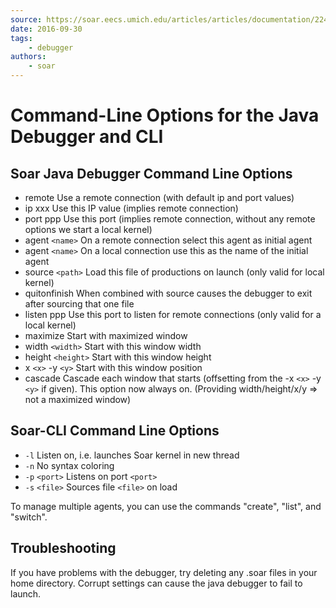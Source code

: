 ```yaml
---
source: https://soar.eecs.umich.edu/articles/articles/documentation/224-command-line-options-for-the-java-debugger-and-cli
date: 2016-09-30
tags:
    - debugger
authors:
    - soar
---
```


# Command-Line Options for the Java Debugger and CLI

## Soar Java Debugger Command Line Options

- remote Use a remote connection (with default ip and port values)
- ip xxx Use this IP value (implies remote connection)
- port ppp Use this port (implies remote connection, without any remote options
    we start a local kernel)
- agent `<name>` On a remote connection select this agent as initial agent
- agent `<name>` On a local connection use this as the name of the initial agent
- source `<path>` Load this file of productions on launch (only valid for local kernel)
- quitonfinish When combined with source causes the debugger to exit after sourcing that one file
- listen ppp Use this port to listen for remote connections (only valid for a local kernel)
- maximize Start with maximized window
- width `<width>` Start with this window width
- height `<height>` Start with this window height
- x `<x>` -y `<y>` Start with this window position
- cascade Cascade each window that starts (offsetting from the -x `<x>` -y `<y>`
    if given). This option now always on. (Providing width/height/x/y => not a
    maximized window)

## Soar-CLI Command Line Options

- `-l` Listen on, i.e. launches Soar kernel in new thread
- `-n` No syntax coloring
- `-p` `<port>` Listens on port `<port>`
- `-s` `<file>` Sources file `<file>` on load

To manage multiple agents, you can use the commands "create", "list", and "switch".

## Troubleshooting

If you have problems with the debugger, try deleting any .soar files in your
home directory. Corrupt settings can cause the java debugger to fail to launch.
